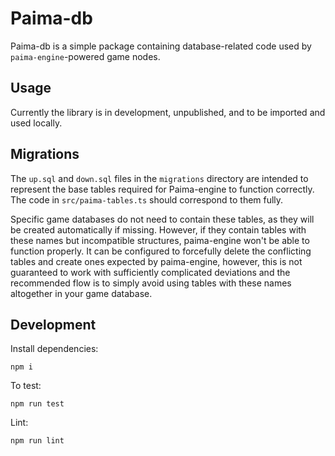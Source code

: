 # Paima-db

Paima-db is a simple package containing database-related code used by `paima-engine`-powered game nodes.

## Usage

Currently the library is in development, unpublished, and to be
imported and used locally.

## Migrations

The `up.sql` and `down.sql` files in the `migrations` directory are intended to represent the base tables required for Paima-engine to function correctly. The code in `src/paima-tables.ts` should correspond to them fully.

Specific game databases do not need to contain these tables, as they will be created automatically if missing. However, if they contain tables with these names but incompatible structures, paima-engine won't be able to function properly. It can be configured to forcefully delete the conflicting tables and create ones expected by paima-engine, however, this is not guaranteed to work with sufficiently complicated deviations and the recommended flow is to simply avoid using tables with these names altogether in your game database.

## Development

Install dependencies:

```
npm i
```

To test:

```
npm run test
```

Lint:

```
npm run lint
```
